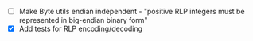  - [ ] Make Byte utils endian independent - "positive RLP integers must be represented in big-endian binary form"
 - [x] Add tests for RLP encoding/decoding